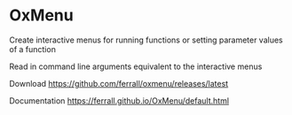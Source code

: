 # OxMenu
Create interactive menus for running functions or setting parameter values of a function

Read in command line arguments equivalent to the interactive menus

Download https://github.com/ferrall/oxmenu/releases/latest

Documentation https://ferrall.github.io/OxMenu/default.html

